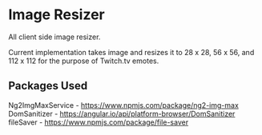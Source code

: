 # Image Resizer

All client side image resizer.

Current implementation takes image and resizes it to 28 x 28, 56 x 56, and 112 x 112 for the purpose of Twitch.tv emotes.

## Packages Used

Ng2ImgMaxService - https://www.npmjs.com/package/ng2-img-max
DomSanitizer - https://angular.io/api/platform-browser/DomSanitizer
fileSaver - https://www.npmjs.com/package/file-saver
